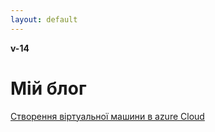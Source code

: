 ```yaml
---
layout: default
---
```


**v-14**

# Мій блог

[Створення віртуальної машини в azure Cloud](/azurevms-2022-04-30-1)